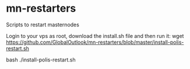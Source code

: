 # mn-restarters
Scripts to restart masternodes

Login to your vps as root, download the install.sh file and then run it:
wget https://github.com/GlobalOutlook/mn-restarters/blob/master/install-polis-restart.sh

bash ./install-polis-restart.sh
